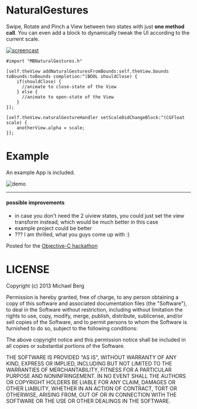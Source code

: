 NaturalGestures
===============

Swipe, Rotate and Pinch a View between two states with just **one method call**.
You can even add a block to dynamically tweak the UI according to the current scale.

[![screencast](https://dl.dropboxusercontent.com/u/89042933/NaturalGesturesVideoPreview.png)](https://www.youtube.com/watch?v=ErrED69Ij5k)

```objc
#import "MBNaturalGestures.h"

[self.theView addNaturalGesturesFromBounds:self.theView.bounds toBounds:toBounds completion:^(BOOL shouldClose) {
    if(shouldClose) {
      //animate to close-state of the View
    } else {
      //animate to open-state of the View
    }
}];

[self.theView.naturalGestureHandler setScaleDidChangeBlock:^(CGFloat scale) {
    anotherView.alpha = scale;
}];
```

Example
=======

An example App is included.

![demo](https://dl.dropboxusercontent.com/u/89042933/NaturalGestures1.jpg)



--------------
#### possible improvements ####
- in case you don't need the 2 uiview states, you could just set the view transform instead, which would be much better in this case
- example project could be better
- ??? I am thrilled, what you guys come up with :)

Posted for the [Objective-C hackathon](https://objectivechackathon.appspot.com/)


LICENSE
========
Copyright (c) 2013 Michael Berg

Permission is hereby granted, free of charge, to any person obtaining a copy
of this software and associated documentation files (the "Software"), to deal
in the Software without restriction, including without limitation the rights
to use, copy, modify, merge, publish, distribute, sublicense, and/or sell
copies of the Software, and to permit persons to whom the Software is
furnished to do so, subject to the following conditions:

The above copyright notice and this permission notice shall be included in
all copies or substantial portions of the Software.

THE SOFTWARE IS PROVIDED "AS IS", WITHOUT WARRANTY OF ANY KIND, EXPRESS OR
IMPLIED, INCLUDING BUT NOT LIMITED TO THE WARRANTIES OF MERCHANTABILITY,
FITNESS FOR A PARTICULAR PURPOSE AND NONINFRINGEMENT. IN NO EVENT SHALL THE
AUTHORS OR COPYRIGHT HOLDERS BE LIABLE FOR ANY CLAIM, DAMAGES OR OTHER
LIABILITY, WHETHER IN AN ACTION OF CONTRACT, TORT OR OTHERWISE, ARISING FROM,
OUT OF OR IN CONNECTION WITH THE SOFTWARE OR THE USE OR OTHER DEALINGS IN
THE SOFTWARE.
